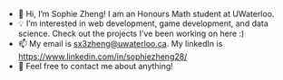 - 👋 Hi, I’m Sophie Zheng! I am an Honours Math student at UWaterloo.
- 💡 I’m interested in web development, game development, and data science. Check out the projects I've been working on here :)
- 📫 My email is sx3zheng@uwaterloo.ca. My linkedIn is https://www.linkedin.com/in/sophiezheng28/ 
- 🌟 Feel free to contact me about anything!


